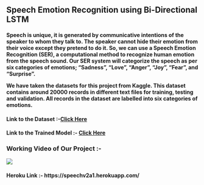 <h2>Speech Emotion Recognition using Bi-Directional LSTM</h2>

<h4>
Speech is unique, it is generated by communicative intentions of the speaker to whom they talk to. The speaker cannot hide their emotion from their voice except they pretend to do it. So, we can use a Speech Emotion Recognition (SER), a computational method to recognize human emotion from the speech sound. Our SER system will categorize the speech as per six categories of emotions; “Sadness”, “Love”, “Anger”, “Joy”, “Fear”, and “Surprise”.

We have taken the datasets for this project from Kaggle. This dataset contains around 20000 records in different text files for training, testing and validation. All records in the dataset are labelled into six categories of emotions.
</h4>
<h4> Link to the Dataset :-<a href="https://www.kaggle.com/praveengovi/emotions-dataset-for-nlp">Click Here</a></h4>
<h4> Link to the Trained Model :- <a href="https://drive.google.com/drive/folders/1l49vAH9dyEgDLvdnSN8Ycz5ycOTqAQB_?usp=sharing"> Click Here </a></h4>
<h3> Working Video of Our Project :- </h3>
<img src="https://github.com/g2000p/Speech_Emotion_Recognition/blob/main/static/img/gifti.gif">
<h4> Heroku Link :- https://speechv2a1.herokuapp.com/ </h4>

